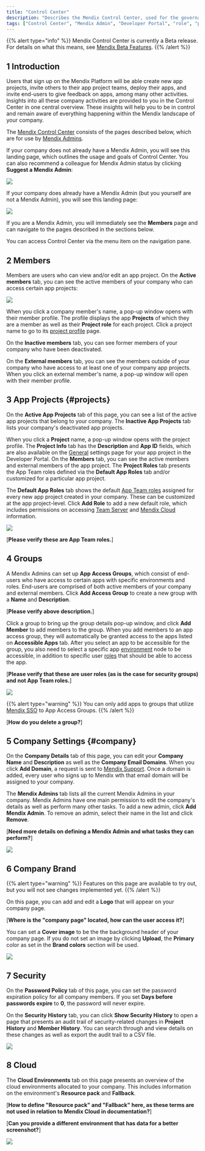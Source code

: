 ```yaml
---
title: "Control Center"
description: "Describes the Mendix Control Center, used for the governance of apps and company members, for example."
tags: ["Control Center", "Mendix Admin", "Developer Portal", "role", "permissions"]
---
```


{{% alert type="info" %}}
Mendix Control Center is currently a Beta release. For details on what this means, see [Mendix Beta Features](
/releasenotes/beta-features/).
{{% /alert %}}

## 1 Introduction

Users that sign up on the Mendix Platform will be able create new app projects, invite others to their app project teams, deploy their apps, and invite end-users to give feedback on apps, among many other activities. Insights into all these company activities are provided to you in the Control Center in one central overview. These insights will help you to be in control and remain aware of everything happening within the Mendix landscape of your company.

The [Mendix Control Center](https://controlcenter.mendix.com/) consists of the pages described below, which are for use by [Mendix Admins](#company).

If your company does not already have a Mendix Admin, you will see this landing page, which outlines the usage and goals of Control Center. You can also recommend a colleague for Mendix Admin status by clicking **Suggest a Mendix Admin**:

![](attachments/no-admin-exists.png)

If your company does already have a Mendix Admin (but you yourself are not a Mendix Admin), you will see this landing page:

![](attachments/admin-exists.png)

If you are a Mendix Admin, you will immediately see the **Members** page and can navigate to the pages described in the sections below.

You can access Control Center via the menu item on the navigation pane.

## 2 Members

Members are users who can view and/or edit an app project. On the **Active members** tab, you can see the active members of your company who can access certain app projects: 

![](attachments/members.jpg)

When you click a company member's name, a pop-up window opens with their member profile. The profile displays the app **Projects** of which they are a member as well as their **Project role** for each project. Click a project name to go to its [project profile](#projects) page.

On the **Inactive members** tab, you can see former members of your company who have been deactivated.

On the **External members** tab, you can see the members outside of your company who have access to at least one of your company app projects. When you click an external member's name, a pop-up window will open with their member profile.

## 3 App Projects {#projects}

On the **Active App Projects** tab of this page, you can see a list of the active app projects that belong to your company. The **Inactive App Projects** tab lists your company's deactivated app projects.

When you click a **Project** name, a pop-up window opens with the project profile. The **Project Info** tab has the **Description** and **App ID** fields, which are also available on the [General](/developerportal/settings/general-settings) settings page for your app project in the Developer Portal. On the **Members** tab, you can see the active members and external members of the app project. The **Project Roles** tab presents the App Team roles defined via the **Default App Roles** tab and/or customized for a particular app project.

The **Default App Roles** tab shows the default  [App Team roles](/developerportal/company-app-roles/manage-roles#edit-app-team-roles) assigned for every new app project created in your company. These can be customized at the app project-level. Click **Add Role** to add a new default role, which includes permissions on accessing [Team Server](/developerportal/develop/team-server) and [Mendix Cloud](/developerportal/deploy/mendix-cloud-deploy) information.

![](attachments/roles.jpg)

[**Please verify these are App Team roles.**]

## 4 Groups

A Mendix Admins can set up **App Access Groups**, which consist of end-users who have access to certain apps with specific environments and roles. End-users are comprised of both active members of your company and external members. Click **Add Access Group** to create a new group with a **Name** and **Description**.

[**Please verify above description.**]

Click a group to bring up the group details pop-up window, and click **Add Member** to add members to the group. When you add members to an app access group, they will automatically be granted access to the apps listed on **Accessible Apps** tab. After you select an app to be accessible for the group, you also need to select a specific app [environment](/developerportal/deploy/environments) node to be accessible, in addition to specific user [roles](/refguide/project-security#user-roles) that should be able to access the app.

[**Please verify that these are user roles (as is the case for security groups) and not App Team roles.**]

![](attachments/access-group.jpg)

{{% alert type="warning" %}}
You can only add apps to groups that utilize [Mendix SSO](https://docs.mendix.com/appstore/modules/mendix-sso#1-introduction) to App Access Groups.
{{% /alert %}}

[**How do you delete a group?**]

## 5 Company Settings {#company}

On the **Company Details** tab of this page, you can edit your **Company Name** and **Description** as well as the **Company Email Domains**.  When you click **Add Domain**, a request is sent to [Mendix Support](/developerportal/support/). Once a domain is added, every user who signs up to Mendix wth that email domain will be assigned to your company.

The **Mendix Admins** tab lists all the current Mendix Admins in your company. Mendix Admins have one main permission to edit the company's details as well as perform many other tasks. To add a new admin, click **Add Mendix Admin**. To remove an admin, select their name in the list and click **Remove**.

[**Need more details on defining a Mendix Admin and what tasks they can perform?**]

![](attachments/admin.jpg)

## 6 Company Brand

{{% alert type="warning" %}}
Features on this page are available to try out, but you will not see changes implemented yet.
{{% /alert %}}

On this page, you can add and edit a **Logo** that will appear on your company page.

[**Where is the "company page" located, how can the user access it?**]

You can set a **Cover image** to be the the background header of your company page. If you do not set an image by clicking **Upload**, the **Primary** color as set in the **Brand colors** section will be used.

![](attachments/brand.jpg)

## 7 Security

On the **Password Policy** tab of this page, you can set the password expiration policy for all company members. If you set **Days before passwords expire** to **0**, the password will never expire.

On the **Security History** tab, you can click **Show Security History** to open a page that presents an audit trail of security-related changes in **Project History** and **Member History**. You can search through and view details on these changes as well as export the audit trail to a CSV file.

![](attachments/security.jpg)

## 8 Cloud

The **Cloud Environments** tab on this page presents an overview of the cloud environments allocated to your company. This includes information on the environment's **Resource pack** and **Fallback**.

[**How to define "Resource pack" and "Fallback" here, as these terms are not used in relation to Mendix Cloud in documentation?**]

[**Can you provide a different environment that has data for a better screenshot?**]

![](attachments/cloud.jpg)
